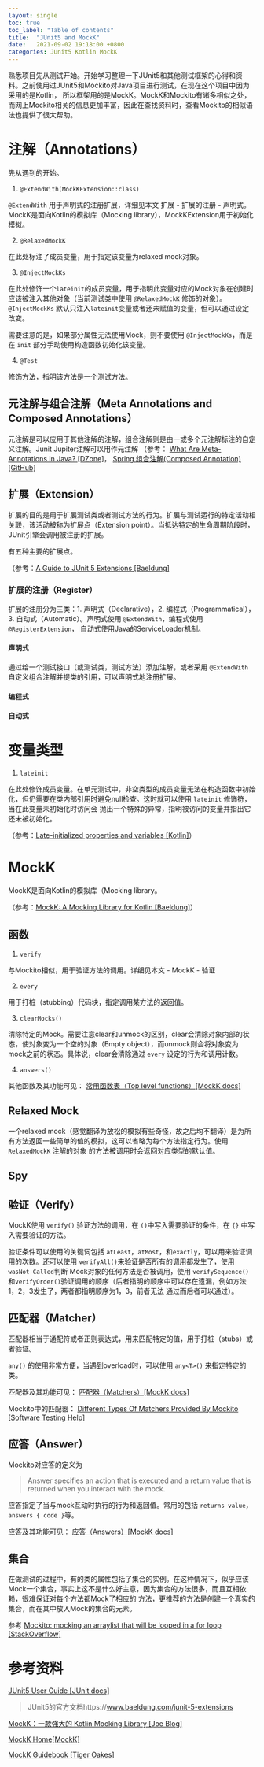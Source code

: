 ```yaml
---
layout: single
toc: true
toc_label: "Table of contents"
title:  "JUnit5 and MockK"
date:   2021-09-02 19:18:00 +0800
categories: JUnit5 Kotlin MockK
---
```


熟悉项目先从测试开始。开始学习整理一下JUnit5和其他测试框架的心得和资料。之前使用过JUnit5和Mockito对Java项目进行测试，在现在这个项目中因为采用的是Kotlin，
所以框架用的是MockK。MockK和Mockito有诸多相似之处，而网上Mockito相关的信息更加丰富，因此在查找资料时，查看Mockito的相似语法也提供了很大帮助。

# 注解（Annotations）

先从遇到的开始。

1. `@ExtendWith(MockKExtension::class)`

`@ExtendWith` 用于声明式的注册扩展，详细见本文 扩展 - 扩展的注册 - 声明式。MockK是面向Kotlin的模拟库（Mocking library），MockKExtension用于初始化模拟。

2. `@RelaxedMockK`

在此处标注了成员变量，用于指定该变量为relaxed mock对象。

3. `@InjectMockKs`

在此处修饰一个`lateinit`的成员变量，用于指明此变量对应的Mock对象在创建时应该被注入其他对象（当前测试类中使用 `@RelaxedMockK` 修饰的对象）。`@InjectMockKs` 默认只注入`lateinit`变量或者还未赋值的变量，但可以通过设定改变。

需要注意的是，如果部分属性无法使用Mock，则不要使用 `@InjectMockKs`，而是在 `init` 部分手动使用构造函数初始化该变量。

4. `@Test`

修饰方法，指明该方法是一个测试方法。


## 元注解与组合注解（Meta Annotations and Composed Annotations）

元注解是可以应用于其他注解的注解，组合注解则是由一或多个元注解标注的自定义注解。Junit Jupiter注解可以用作元注解
（参考： [What Are Meta-Annotations in Java? [DZone]](https://dzone.com/articles/what-are-meta-annotations-in-java)，
[Spring 组合注解(Composed Annotation) [GitHub]](https://nanlei.github.io/my-notes/SpringFramework/spring-annotation-composed-annotation/)

## 扩展（Extension）

扩展的目的是用于扩展测试类或者测试方法的行为。扩展与测试运行的特定活动相关联，该活动被称为扩展点（Extension point）。当抵达特定的生命周期阶段时，JUnit引擎会调用被注册的扩展。

有五种主要的扩展点。

（参考：[A Guide to JUnit 5 Extensions [Baeldung]](https://www.baeldung.com/junit-5-extensions)

### 扩展的注册（Register）

扩展的注册分为三类：1. 声明式（Declarative），2. 编程式（Programmatical），3. 自动式（Automatic）。声明式使用 `@ExtendWith`，编程式使用 `@RegisterExtension`，
自动式使用Java的ServiceLoader机制。

#### 声明式

通过给一个测试接口（或测试类，测试方法）添加注解，或者采用 `@ExtendWith` 自定义组合注解并提类的引用，可以声明式地注册扩展。

#### 编程式

#### 自动式

# 变量类型

1. `lateinit`

在此处修饰成员变量。在单元测试中，非空类型的成员变量无法在构造函数中初始化，但仍需要在类内部引用时避免null检查。这时就可以使用 `lateinit` 修饰符，当在此变量未初始化时访问会
抛出一个特殊的异常，指明被访问的变量并指出它还未被初始化。

（参考：[Late-initialized properties and variables [Kotlin]](https://kotlinlang.org/docs/properties.html#late-initialized-properties-and-variables)）


# MockK

MockK是面向Kotlin的模拟库（Mocking library。

（参考：[MockK: A Mocking Library for Kotlin [Baeldung]](https://www.baeldung.com/kotlin/mockk)）

## 函数

1. `verify`

与Mockito相似，用于验证方法的调用。详细见本文 - MockK - 验证

2. `every`

用于打桩（stubbing）代码块，指定调用某方法的返回值。

3. `clearMocks()`

清除特定的Mock。需要注意clear和unmock的区别，clear会清除对象内部的状态，使对象变为一个空的对象（Empty object），而unmock则会将对象变为mock之前的状态。具体说，clear会清除通过 `every` 设定的行为和调用计数。

4. `answers()`



其他函数及其功能可见：
[常用函数表（Top level functions）[MockK docs]](https://mockk.io/#top-level-functions)


## Relaxed Mock

一个relaxed mock（感觉翻译为放松的模拟有些奇怪，故之后均不翻译）是为所有方法返回一些简单的值的模拟，这可以省略为每个方法指定行为。使用 `RelaxedMockK` 注解的对象
的方法被调用时会返回对应类型的默认值。

## Spy



## 验证（Verify）

MockK使用 `verify()` 验证方法的调用，在 `()`中写入需要验证的条件，在 `{}` 中写入需要验证的方法。

验证条件可以使用的关键词包括 `atLeast`，`atMost`，和`exactly`，可以用来验证调用的次数。还可以使用 `verifyAll()`来验证是否所有的调用都发生了，使用 `wasNot Called`判断
Mock对象的任何方法是否被调用，使用 `verifySequence()`和`verifyOrder()`验证调用的顺序（后者指明的顺序中可以存在遗漏，例如方法1，2，3发生了，两者都指明顺序为1，3，前者无法
通过而后者可以通过）。

##  匹配器（Matcher）

匹配器相当于通配符或者正则表达式，用来匹配特定的值，用于打桩（stubs）或者验证。

`any()` 的使用非常方便，当遇到overload时，可以使用 `any<T>()` 来指定特定的类。 

匹配器及其功能可见：
[匹配器（Matchers）[MockK docs]](https://mockk.io/#matchers)

Mockito中的匹配器：
[Different Types Of Matchers Provided By Mockito [Software Testing Help]](https://www.softwaretestinghelp.com/mockito-matchers/)

## 应答（Answer）

Mockito对应答的定义为

>Answer specifies an action that is executed and a return value that is returned when you interact with the mock.

应答指定了当与mock互动时执行的行为和返回值。常用的包括 `returns value`，`answers { code }`等。 

应答及其功能可见：
[应答（Answers）[MockK docs]](https://mockk.io/#answers)

## 集合

在做测试的过程中，有的类的属性包括了集合的实例。在这种情况下，似乎应该Mock一个集合，事实上这不是什么好主意，因为集合的方法很多，而且互相依赖，很难保证对每个方法都Mock了相应的
方法，更推荐的方法是创建一个真实的集合，而在其中放入Mock的集合的元素。

参考 [Mockito: mocking an arraylist that will be looped in a for loop [StackOverflow]](https://stackoverflow.com/questions/18483176/mockito-mocking-an-arraylist-that-will-be-looped-in-a-for-loop)


# 参考资料
[JUnit5 User Guide [JUnit docs]](https://junit.org/junit5/docs/current/user-guide/)
> JUnit5的官方文档https://www.baeldung.com/junit-5-extensions

[MockK：一款強大的 Kotlin Mocking Library [Joe Blog]](https://medium.com/joe-tsai/mockk-%E4%B8%80%E6%AC%BE%E5%BC%B7%E5%A4%A7%E7%9A%84-kotlin-mocking-library-part-1-4-39a85e42b8)
>

[MockK Home[MockK]](https://mockk.io/)
>

[MockK Guidebook [Tiger Oakes]](https://notwoods.github.io/mockk-guidebook/)
>
